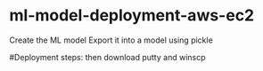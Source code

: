 # ml-model-deployment-aws-ec2
Create the ML model
Export it into a model using pickle

#Deployment steps:
 then download putty and winscp
